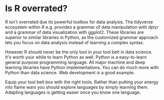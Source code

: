 # Is R overrated?

R isn't overrated due its powerful toolbox for data analysis. The tidyverse ecosystem within R e.g. provides a grammar of data manipulation with dplyr and a grammar of data visualization with ggplot2. These libraries are superior to similar libraries in Python, as the customized grammar approach lets you focus on data analysis instead of learning a complex syntax.

However R should never be the only tool in your tool belt in data science. It's worth your while to learn Python as well. Python is a easy-to-learn general purpose programming language. All major machine and deep learning libraries have Python implementations. You can do much more with Python than data science. Web development is a good example.

Equip your tool belt box with the right tools. Rather than putting your energy into flame wars you should explore languages by simply learning them. Adapting languages is getting easier once you know one language.
